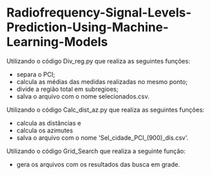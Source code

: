 # Radiofrequency-Signal-Levels-Prediction-Using-Machine-Learning-Models


Utilizando o código Div_reg.py que realiza as seguintes funções:
- separa o PCI;
- calcula as médias das medidas realizadas no mesmo ponto;
- divide a região total em subregioes;
- salva o arquivo com o nome selecionados.csv.

Utilizando o código Calc_dist_az.py que realiza as seguintes funções:
 - calcula as distâncias e
 - calcula os azimutes
 - salva o arquivo com o nome 'Sel_cidade_PCI_(900)_dis.csv'.

Utilizando o código Grid_Search que realiza a seguinte função:
- gera os arquivos com os resultados das busca em grade. 

